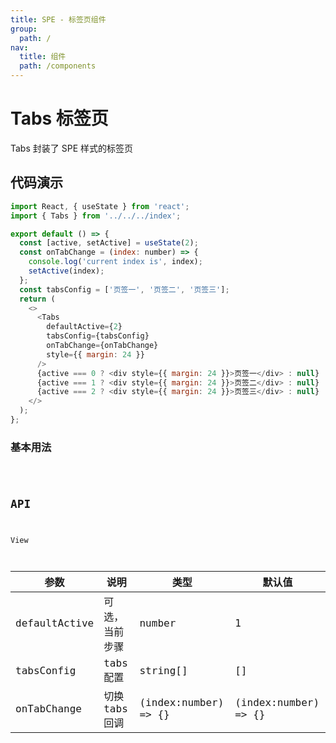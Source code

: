 ```yaml
---
title: SPE - 标签页组件
group:
  path: /
nav:
  title: 组件
  path: /components
---
```


# Tabs 标签页

Tabs 封装了 SPE 样式的标签页

## 代码演示

```javascript
import React, { useState } from 'react';
import { Tabs } from '../../../index';

export default () => {
  const [active, setActive] = useState(2);
  const onTabChange = (index: number) => {
    console.log('current index is', index);
    setActive(index);
  };
  const tabsConfig = ['页签一', '页签二', '页签三'];
  return (
    <>
      <Tabs
        defaultActive={2}
        tabsConfig={tabsConfig}
        onTabChange={onTabChange}
        style={{ margin: 24 }}
      />
      {active === 0 ? <div style={{ margin: 24 }}>页签一</div> : null}
      {active === 1 ? <div style={{ margin: 24 }}>页签二</div> : null}
      {active === 2 ? <div style={{ margin: 24 }}>页签三</div> : null}
    </>
  );
};
```

### 基本用法

<code src="./demos/basic.tsx" iframe="200px" />

## API

View

| 参数          | 说明           | 类型                 | 默认值               |
| ------------- | -------------- | -------------------- | -------------------- |
| defaultActive | 可选，当前步骤 | number               | 1                    |
| tabsConfig    | tabs 配置      | string[]             | []                   |
| onTabChange   | 切换 tabs 回调 | (index:number) => {} | (index:number) => {} |
